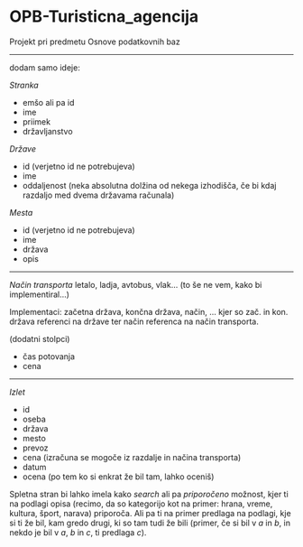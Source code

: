 # OPB-Turisticna_agencija
Projekt pri predmetu Osnove podatkovnih baz 

---
dodam samo ideje:

*Stranka*
- emšo ali pa id
- ime
- priimek
- državljanstvo

*Države*
- id (verjetno id ne potrebujeva)
- ime
- oddaljenost (neka absolutna dolžina od nekega izhodišča, če bi kdaj razdaljo med dvema državama računala)

*Mesta*
- id (verjetno id ne potrebujeva)
- ime
- država
- opis

---
*Način transporta*
letalo, ladja, avtobus, vlak... (to še ne vem, kako bi implementiral...)

Implementaci: začetna država, končna država, način, ...
kjer so zač. in kon. država referenci na države ter način referenca na način transporta.

(dodatni stolpci)
- čas potovanja
- cena

---

*Izlet*
- id
- oseba
- država
- mesto
- prevoz
- cena (izračuna se mogoče iz razdalje in načina transporta)
- datum
- ocena (po tem ko si enkrat že bil tam, lahko oceniš)

Spletna stran bi lahko imela kako *search* ali pa *priporočeno* možnost, kjer ti na podlagi opisa (recimo, da so kategorijo kot na primer: hrana, vreme, kultura, šport, narava) priporoča. Ali pa ti na primer predlaga na podlagi, kje si ti že bil, kam gredo drugi, ki so tam tudi že bili (primer, če si bil v $a$ in $b$, in nekdo je bil v $a$, $b$ in $c$, ti predlaga $c$).




